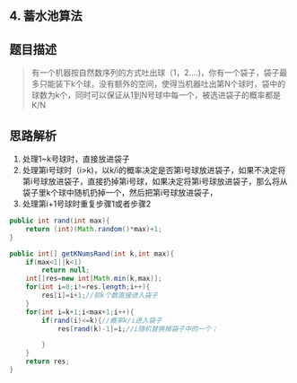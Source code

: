 ## 4. 蓄水池算法

## 题目描述
> 有一个机器按自然数序列的方式吐出球（1，2....)，你有一个袋子，袋子最多只能装下k个球，没有额外的空间，使得当机器吐出第N个球时，袋中的球数为k个，同时可以保证从1到N号球中每一个，被选进袋子的概率都是K/N

## 思路解析
1. 处理1~k号球时，直接放进袋子
2. 处理第i号球时（i>k)，以k/i的概率决定是否第i号球放进袋子，如果不决定将第i号球放进袋子，直接扔掉第i号球，如果决定将第i号球放进袋子，那么将从袋子里k个球中随机扔掉一个，然后把第i号球放进袋子，
3. 处理第i+1号球时重复步骤1或者步骤2

```java
public int rand(int max){
	return (int)(Math.random()*max)+1;
}

public int[] getKNumsRand(int k,int max){
	if(max<1||k<1)
		return null;
	int[]res=new int[Math.min(k,max)];
	for(int i=0;i!=res.length;i++){
		res[i]=i+1;//前k个数直接进入袋子
	}
	for(int i=k+1;i<max+1;i++){
		if(rand(i)<=k){//概率k/i进入袋子
			res[rand(k)-1]=i;//i随机替换掉袋子中的一个；

		}
	}
	return res;
}
```
